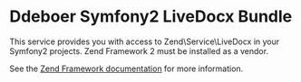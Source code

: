 Ddeboer Symfony2 LiveDocx Bundle
================================

This service provides you with access to Zend\Service\LiveDocx in your Symfony2
projects. Zend Framework 2 must be installed as a vendor.

See the [Zend Framework documentation](http://framework.zend.com/manual/en/zend.service.livedocx.html)
for more information.